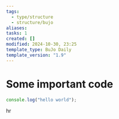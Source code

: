 ```yaml
---
tags:
  - type/structure
  - structure/bujo
aliases: 
tasks: 1
created: []
modified: 2024-10-30, 23:25
template_type: BuJo Daily
template_version: "1.9"
---
```

# Some important code

```js
console.log("hello world");
```

hr